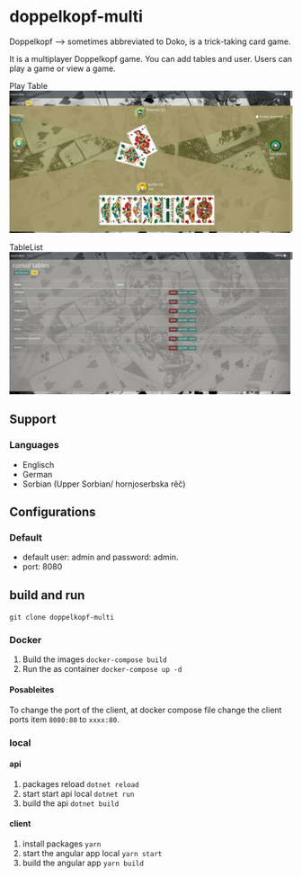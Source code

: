# doppelkopf-multi
Doppelkopf -->  sometimes abbreviated to Doko, is a trick-taking card game.
 
 It is a multiplayer Doppelkopf game. You can add tables and user. Users can play a game or view a game.

Play Table
![play table](screen-on-play.png)


TableList
![play table](screen-table-list.png)

## Support
### Languages
- Englisch
- German
- Sorbian (Upper Sorbian/ hornjoserbska rěč)

 ## Configurations
 ### Default
 - default user: admin and password: admin.
 - port: 8080


## build and run
`git clone doppelkopf-multi`

### Docker

1. Build the images `docker-compose build`
1. Run the as container `docker-compose up -d`

#### Posableites
To change the port of the client, at docker compose file change the client ports item `8080:80` to `xxxx:80`.

### local

#### api 
1. packages reload `dotnet reload`
1. start start api local `dotnet run`
1. build the api `dotnet build`

#### client 
1. install packages `yarn`
1. start the angular app local `yarn start`
1. build the angular app `yarn build`
